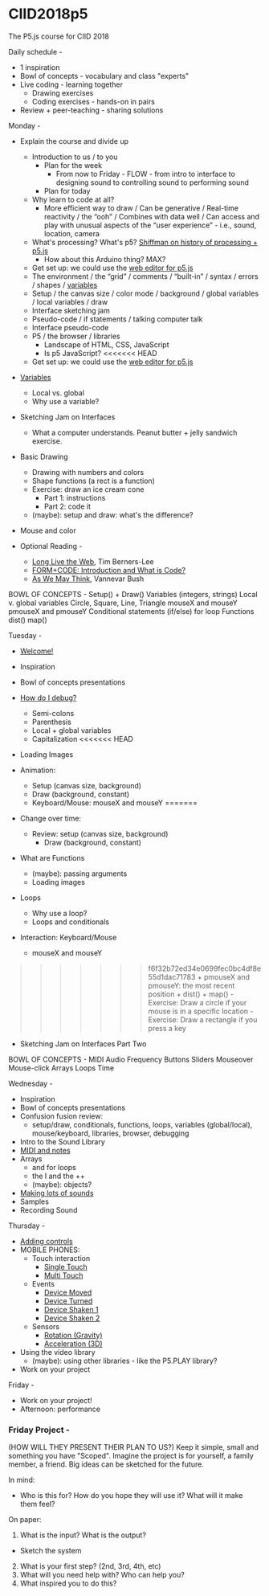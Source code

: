 # CIID2018p5
The P5.js course for CIID 2018

Daily schedule -

* 1 inspiration
* Bowl of concepts - vocabulary and class "experts"
* Live coding - learning together
    - Drawing exercises
    - Coding exercises - hands-on in pairs
* Review + peer-teaching - sharing solutions

Monday - 

  * Explain the course and divide up
    - Introduction to us / to you
      + Plan for the week
        + From now to Friday - FLOW - from intro to interface to designing sound to controlling sound to performing sound
      + Plan for today
    - Why learn to code at all?
      - More efficient way to draw / Can be generative / Real-time reactivity / the “ooh” / Combines with data well / Can access and play with unusual aspects of the “user experience” - i.e., sound, location, camera
    - What's processing? What's p5? [Shiffman on history of processing + p5.js](https://www.youtube.com/watch?v=8j0UDiN7my4&list=PLRqwX-V7Uu6Zy51Q-x9tMWIv9cueOFTFA&index=1)
      + How about this Arduino thing? MAX?
    - Get set up: we could use the [web editor for p5.js](https://alpha.editor.p5js.org/)
    - The environment / the “grid” / comments / “built-in” / syntax / errors / shapes / [variables](/CIID2018p5/variables)
    - Setup / the canvas size / color mode / background / global variables / local variables / draw
    - Interface sketching jam
    - Pseudo-code / if statements / talking computer talk
    - Interface pseudo-code
    - P5 / the browser / libraries
      + Landscape of HTML, CSS, JavaScript
      + Is p5 JavaScript?
<<<<<<< HEAD
    - Get set up: we could use the [web editor for p5.js](https://alpha.editor.p5js.org/)
  * [Variables](/CIID2018p5/variables)
    - Local vs. global
    - Why use a variable? 
  * Sketching Jam on Interfaces
    - What a computer understands. Peanut butter + jelly sandwich exercise.
  * Basic Drawing
    - Drawing with numbers and colors
    - Shape functions (a rect is a function)
    - Exercise: draw an ice cream cone
      + Part 1: instructions
      + Part 2: code it
    - (maybe): setup and draw: what's the difference?
  * Mouse and color

* Optional Reading -
  * [Long Live the Web](http://jblomo.github.io/webarch253/slides/Long_Live_the_Web.pdf), Tim Berners-Lee
  * [FORM+CODE: Introduction and What is Code?](http://formandcode.com)
  * [As We May Think](http://www.theatlantic.com/magazine/archive/1945/07/as-we-may-think/303881/), Vannevar Bush

BOWL OF CONCEPTS -
Setup() + Draw() 
Variables (integers, strings)
Local v. global variables
Circle, Square, Line, Triangle
mouseX and mouseY
pmouseX and pmouseY
Conditional statements (if/else)
for loop
Functions
dist()
map()

Tuesday - 

  * [Welcome!](https://docs.google.com/presentation/d/1-mCoQY1DI_YerSKSJnKx5Ll5G8LBtsNX9pa5OZHyHLI/edit?usp=sharing)
  * Inspiration
  * Bowl of concepts presentations
  * [How do I debug?](https://docs.google.com/presentation/d/1aO17BFwzLsxWvytMqbmU6YrRVdhP4K0tA44eC2r6HmQ/edit?usp=sharing)
    - Semi-colons
    - Parenthesis
    - Local + global variables
    - Capitalization
<<<<<<< HEAD
  * Loading Images

  * Animation: 
    - Setup (canvas size, background)
    - Draw (background, constant)
    - Keyboard/Mouse: mouseX and mouseY
=======
  * Change over time: 
    - Review: setup (canvas size, background)
      + Draw (background, constant)
  * What are Functions
    - (maybe): passing arguments
    - Loading images
  * Loops
    - Why use a loop?
    - Loops and conditionals
  * Interaction: Keyboard/Mouse 
      + mouseX and mouseY
>>>>>>> f6f32b72ed34e0699fec0bc4df8e55d1dac71783
      + pmouseX and pmouseY: the most recent position
      + dist()
      + map()
      - Exercise: Draw a circle if your mouse is in a specific location
      - Exercise: Draw a rectangle if you press a key
  * Sketching Jam on Interfaces Part Two 

BOWL OF CONCEPTS - 
MIDI
Audio Frequency
Buttons
Sliders
Mouseover
Mouse-click
Arrays
Loops
Time

Wednesday -

  * Inspiration
  * Bowl of concepts presentations
  * Confusion fusion review: 
    - setup/draw, conditionals, functions, loops, variables (global/local), mouse/keyboard, libraries, browser, debugging
  * Intro to the Sound Library
  * [MIDI and notes](/CIID2018p5/midi_and_notes)
  * Arrays
    - and for loops
    - the I and the ++
    - (maybe): objects?
  * [Making lots of sounds](/CIID2018p5/auto_piano)
  * Samples
  * Recording Sound

Thursday - 

  * [Adding controls](https://docs.google.com/presentation/d/1W8F8W2Z2OExRgOhqkdYtpIaenhohBva9wiJDwSVNhdU/edit?usp=sharing)
  * MOBILE PHONES: 
    * Touch interaction
      - [Single Touch](http://alpha.editor.p5js.org/projects/H1a1YWOgl)
      - [Multi Touch](http://alpha.editor.p5js.org/projects/HkDY43yxl)
    * Events
      - [Device Moved](http://alpha.editor.p5js.org/projects/BysXo-dgx)
      - [Device Turned](http://alpha.editor.p5js.org/projects/ryMwSnyxx)
      - [Device Shaken 1](http://alpha.editor.p5js.org/projects/rkmqU2Jee)
      - [Device Shaken 2](http://alpha.editor.p5js.org/projects/rJWwujwxg)
    * Sensors
      - [Rotation (Gravity)](http://alpha.editor.p5js.org/projects/Hylv2b_xl)
      - [Acceleration (3D)](http://alpha.editor.p5js.org/projects/BJxoCbdxx)
  * Using the video library
    - (maybe): using other libraries - like the P5.PLAY library?
  * Work on your project

Friday - 

  * Work on your project!
  * Afternoon: performance


### Friday Project -

(HOW WILL THEY PRESENT THEIR PLAN TO US?)
Keep it simple, small and something you have "Scoped". 
Imagine the project is for yourself, a family member, a friend. Big ideas can be sketched for the future.

In mind:

  - Who is this for? How do you hope they will use it? What will it make them feel?

On paper:

1. What is the input? What is the output? 
  -  Sketch the system
2. What is your first step? (2nd, 3rd, 4th, etc)
3. What will you need help with? Who can help you?
4. What inspired you to do this?